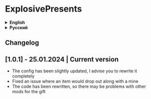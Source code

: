 # ExplosivePresents

<details>
<summary><strong>English</strong></summary>

This mod copies and improves some aspects of the [ExplosiveUnboxing](https://thunderstore.io/c/lethal-company/p/Nebulaetrix/ExplosiveUnboxing/) mod by Nebulaetrix, which was marked as outdated by it.

Chance of explosion, range, etc. can be configured in the config ```Hypick.ExplosivePresents.cfg```
ExplosivePresents

## Known issues

- Due to changes in the gift code, this mod is not compatible with other mods that change the gift code
- Gift explosion cannot explode all players

</details>

<details>
<summary><strong>Русский</strong></summary>

Этот мод копирует и улучшает некоторые аспекты мода [ExplosiveUnboxing](https://thunderstore.io/c/lethal-company/p/Nebulaetrix/ExplosiveUnboxing/) от Nebulaetrix, который был помечен им как устаревшив.

Шанс взрыв, дальность поражения и т.д. можно настроить в конфиге ```Hypick.ExplosivePresents.cfg```

## Известные проблемы

- Из-за измнений в коде подарка, этот мод не совместим с другими модами, которые меняют код подарка
- Взрыв подарка не может взорвать всех игроков

</details>

## Changelog

## [1.0.1] - 25.01.2024 | Current version

- The config has been slightly updated, I advise you to rewrite it completely
- Fixed an issue where an item would drop out along with a mine
- The code has been rewritten, so there may be problems with other mods for the gift